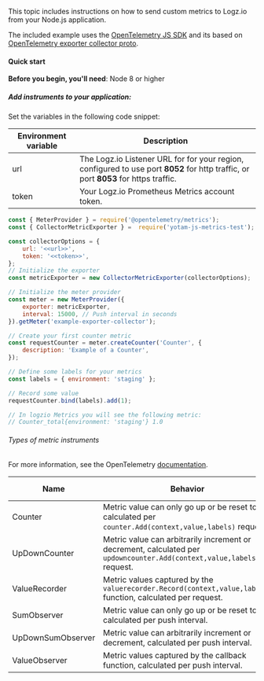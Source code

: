 This topic includes instructions on how to send custom metrics to Logz.io from your Node.js application.

The included example uses the [OpenTelemetry JS SDK](https://github.com/open-telemetry/opentelemetry-js) and its based on [OpenTelemetry exporter collector proto](https://github.com/open-telemetry/opentelemetry-js/tree/main/packages/opentelemetry-exporter-collector-proto).

#### Quick start

**Before you begin, you'll need**:
Node 8 or higher
##### Add instruments to your application:
Set the variables in the following code snippet:

|Environment variable|Description|
|---|---|
|url|  The Logz.io Listener URL for for your region, configured to use port **8052** for http traffic, or port **8053** for https traffic. |
|token| Your Logz.io Prometheus Metrics account token.  |
```js
const { MeterProvider } = require('@opentelemetry/metrics');
const { CollectorMetricExporter } =  require('yotam-js-metrics-test');

const collectorOptions = {
    url: '<<url>>',
    token: '<<token>>',
};
// Initialize the exporter
const metricExporter = new CollectorMetricExporter(collectorOptions);

// Initialize the meter provider
const meter = new MeterProvider({
    exporter: metricExporter,
    interval: 15000, // Push interval in seconds
}).getMeter('example-exporter-collector');

// Create your first counter metric
const requestCounter = meter.createCounter('Counter', {
    description: 'Example of a Counter', 
});

// Define some labels for your metrics
const labels = { environment: 'staging' };

// Record some value
requestCounter.bind(labels).add(1);

// In logzio Metrics you will see the following metric:
// Counter_total{environment: 'staging'} 1.0
```

###### Types of metric instruments
For more information, see the OpenTelemetry [documentation](https://github.com/open-telemetry/opentelemetry-specification/blob/main/specification/metrics/api.md).

| Name | Behavior | Default aggregation |
| ---- | ---------- | ------------------- |
| Counter           | Metric value can only go up or be reset to 0, calculated per `counter.Add(context,value,labels)` request. | Sum |
| UpDownCounter     | Metric value can arbitrarily increment or decrement, calculated per `updowncounter.Add(context,value,labels)` request. | Sum |
| ValueRecorder     | Metric values captured by the `valuerecorder.Record(context,value,labels)` function, calculated per request. | TBD  |
| SumObserver       | Metric value can only go up or be reset to 0, calculated per push interval.| Sum |
| UpDownSumObserver | Metric value can arbitrarily increment or decrement, calculated per push interval.| Sum |
| ValueObserver     | Metric values captured by the callback function, calculated per push interval.| LastValue  |